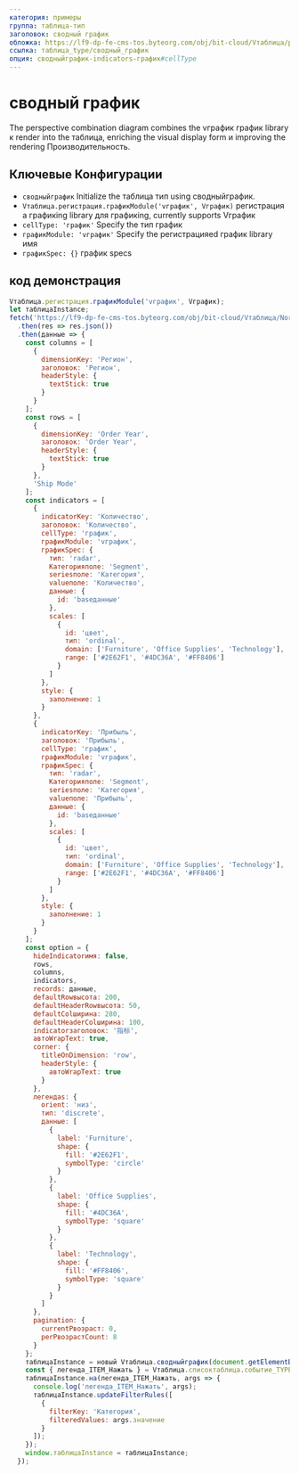 ```yaml
---
категория: примеры
группа: таблица-тип
заголовок: сводный график
обложка: https://lf9-dp-fe-cms-tos.byteorg.com/obj/bit-cloud/Vтаблица/preview/сводный-график-radar.png
ссылка: таблица_type/сводный_график
опция: сводныйграфик-indicators-график#cellType
---
```


# сводный график

The perspective combination diagram combines the vграфик график library к render into the таблица, enriching the visual display form и improving the rendering Производительность.

## Ключевые Конфигурации

- `сводныйграфик` Initialize the таблица тип using сводныйграфик.
- `Vтаблица.регистрация.графикModule('vграфик', Vграфик)` регистрация a графикing library для графикing, currently supports Vграфик
- `cellType: 'график'` Specify the тип график
- `графикModule: 'vграфик'` Specify the регистрацияed график library имя
- `графикSpec: {}` график specs

## код демонстрация

```javascript liveдемонстрация template=vтаблица
Vтаблица.регистрация.графикModule('vграфик', Vграфик);
let таблицаInstance;
fetch('https://lf9-dp-fe-cms-tos.byteorg.com/obj/bit-cloud/Vтаблица/North_American_Superstore_сводный_график_данные.json')
  .then(res => res.json())
  .then(данные => {
    const columns = [
      {
        dimensionKey: 'Регион',
        заголовок: 'Регион',
        headerStyle: {
          textStick: true
        }
      }
    ];
    const rows = [
      {
        dimensionKey: 'Order Year',
        заголовок: 'Order Year',
        headerStyle: {
          textStick: true
        }
      },
      'Ship Mode'
    ];
    const indicators = [
      {
        indicatorKey: 'Количество',
        заголовок: 'Количество',
        cellType: 'график',
        графикModule: 'vграфик',
        графикSpec: {
          тип: 'radar',
          Категорияполе: 'Segment',
          seriesполе: 'Категория',
          valueполе: 'Количество',
          данные: {
            id: 'baseданные'
          },
          scales: [
            {
              id: 'цвет',
              тип: 'ordinal',
              domain: ['Furniture', 'Office Supplies', 'Technology'],
              range: ['#2E62F1', '#4DC36A', '#FF8406']
            }
          ]
        },
        style: {
          заполнение: 1
        }
      },
      {
        indicatorKey: 'Прибыль',
        заголовок: 'Прибыль',
        cellType: 'график',
        графикModule: 'vграфик',
        графикSpec: {
          тип: 'radar',
          Категорияполе: 'Segment',
          seriesполе: 'Категория',
          valueполе: 'Прибыль',
          данные: {
            id: 'baseданные'
          },
          scales: [
            {
              id: 'цвет',
              тип: 'ordinal',
              domain: ['Furniture', 'Office Supplies', 'Technology'],
              range: ['#2E62F1', '#4DC36A', '#FF8406']
            }
          ]
        },
        style: {
          заполнение: 1
        }
      }
    ];
    const option = {
      hideIndicatorимя: false,
      rows,
      columns,
      indicators,
      records: данные,
      defaultRowвысота: 200,
      defaultHeaderRowвысота: 50,
      defaultColширина: 280,
      defaultHeaderColширина: 100,
      indicatorзаголовок: '指标',
      автоWrapText: true,
      corner: {
        titleOnDimension: 'row',
        headerStyle: {
          автоWrapText: true
        }
      },
      легендаs: {
        orient: 'низ',
        тип: 'discrete',
        данные: [
          {
            label: 'Furniture',
            shape: {
              fill: '#2E62F1',
              symbolType: 'circle'
            }
          },
          {
            label: 'Office Supplies',
            shape: {
              fill: '#4DC36A',
              symbolType: 'square'
            }
          },
          {
            label: 'Technology',
            shape: {
              fill: '#FF8406',
              symbolType: 'square'
            }
          }
        ]
      },
      pagination: {
        currentPвозраст: 0,
        perPвозрастCount: 8
      }
    };
    таблицаInstance = новый Vтаблица.сводныйграфик(document.getElementById(CONTAINER_ID), option);
    const { легенда_ITEM_Нажать } = Vтаблица.списоктаблица.событие_TYPE;
    таблицаInstance.на(легенда_ITEM_Нажать, args => {
      console.log('легенда_ITEM_Нажать', args);
      таблицаInstance.updateFilterRules([
        {
          filterKey: 'Категория',
          filteredValues: args.значение
        }
      ]);
    });
    window.таблицаInstance = таблицаInstance;
  });
```
